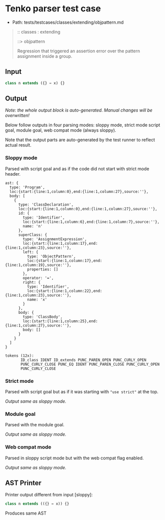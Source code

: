 # Tenko parser test case

- Path: tests/testcases/classes/extending/objpattern.md

> :: classes : extending
>
> ::> objpattern
>
> Regression that triggered an assertion error over the pattern assignment inside a group.

## Input

`````js
class n extends ({} = x) {}
`````

## Output

_Note: the whole output block is auto-generated. Manual changes will be overwritten!_

Below follow outputs in four parsing modes: sloppy mode, strict mode script goal, module goal, web compat mode (always sloppy).

Note that the output parts are auto-generated by the test runner to reflect actual result.

### Sloppy mode

Parsed with script goal and as if the code did not start with strict mode header.

`````
ast: {
  type: 'Program',
  loc:{start:{line:1,column:0},end:{line:1,column:27},source:''},
  body: [
    {
      type: 'ClassDeclaration',
      loc:{start:{line:1,column:0},end:{line:1,column:27},source:''},
      id: {
        type: 'Identifier',
        loc:{start:{line:1,column:6},end:{line:1,column:7},source:''},
        name: 'n'
      },
      superClass: {
        type: 'AssignmentExpression',
        loc:{start:{line:1,column:17},end:{line:1,column:23},source:''},
        left: {
          type: 'ObjectPattern',
          loc:{start:{line:1,column:17},end:{line:1,column:19},source:''},
          properties: []
        },
        operator: '=',
        right: {
          type: 'Identifier',
          loc:{start:{line:1,column:22},end:{line:1,column:23},source:''},
          name: 'x'
        }
      },
      body: {
        type: 'ClassBody',
        loc:{start:{line:1,column:25},end:{line:1,column:27},source:''},
        body: []
      }
    }
  ]
}

tokens (12x):
       ID_class IDENT ID_extends PUNC_PAREN_OPEN PUNC_CURLY_OPEN
       PUNC_CURLY_CLOSE PUNC_EQ IDENT PUNC_PAREN_CLOSE PUNC_CURLY_OPEN
       PUNC_CURLY_CLOSE
`````

### Strict mode

Parsed with script goal but as if it was starting with `"use strict"` at the top.

_Output same as sloppy mode._

### Module goal

Parsed with the module goal.

_Output same as sloppy mode._

### Web compat mode

Parsed in sloppy script mode but with the web compat flag enabled.

_Output same as sloppy mode._

## AST Printer

Printer output different from input [sloppy]:

````js
class n extends (({} = x)) {}
````

Produces same AST
